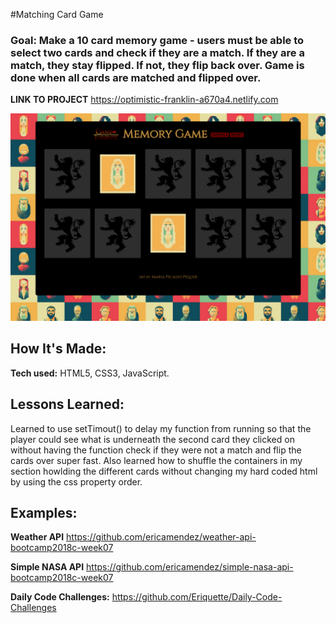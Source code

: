#Matching Card Game

### Goal: Make a 10 card memory game - users must be able to select two cards and check if they are a match. If they are a match, they stay flipped. If not, they flip back over. Game is done when all cards are matched and flipped over.

**LINK TO PROJECT** https://optimistic-franklin-a670a4.netlify.com

![alt tag](screen.png)

## How It's Made:

**Tech used:** HTML5, CSS3, JavaScript.

## Lessons Learned:
Learned to use setTimout() to delay my function from running so that the player could see what is underneath the second card they clicked on without having the function check if they were not a match and flip the cards over super fast. Also learned how to shuffle the containers in my section howlding the different cards without changing my hard coded html by using the css property order.

## Examples:

**Weather API** https://github.com/ericamendez/weather-api-bootcamp2018c-week07

**Simple NASA API** https://github.com/ericamendez/simple-nasa-api-bootcamp2018c-week07

**Daily Code Challenges:** https://github.com/Eriquette/Daily-Code-Challenges
